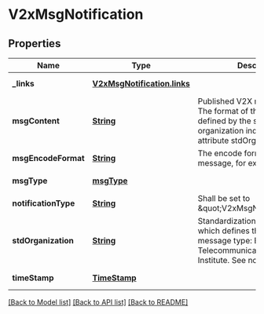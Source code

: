 # V2xMsgNotification
## Properties

Name | Type | Description | Notes
------------ | ------------- | ------------- | -------------
**\_links** | [**V2xMsgNotification.links**](V2xMsgNotification.links.md) |  | [default to null]
**msgContent** | [**String**](string.md) | Published V2X message content. The format of the string is defined by the standardization organization indicated by the attribute stdOrganization. | [default to null]
**msgEncodeFormat** | [**String**](string.md) | The encode format of the V2X message, for example base64. | [default to null]
**msgType** | [**msgType**](msgType.md) |  | [default to null]
**notificationType** | [**String**](string.md) | Shall be set to \&quot;V2xMsgNotification\&quot;. | [default to null]
**stdOrganization** | [**String**](string.md) | Standardization organization which defines the published V2X message type:  ETSI: European Telecommunications Standards Institute. See note 1. | [default to null]
**timeStamp** | [**TimeStamp**](TimeStamp.md) |  | [default to null]

[[Back to Model list]](../README.md#documentation-for-models) [[Back to API list]](../README.md#documentation-for-api-endpoints) [[Back to README]](../README.md)

